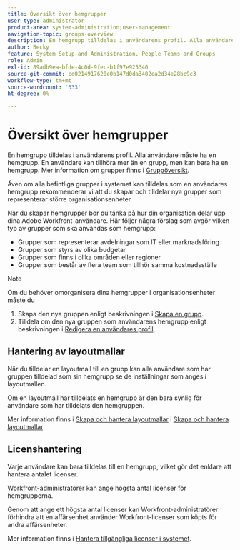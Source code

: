 ```yaml
---
title: Översikt över hemgrupper
user-type: administrator
product-area: system-administration;user-management
navigation-topic: groups-overview
description: En hemgrupp tilldelas i användarens profil. Alla användare måste ha en hemgrupp.
author: Becky
feature: System Setup and Administration, People Teams and Groups
role: Admin
exl-id: 89adb9ea-bfde-4c0d-9fec-b1f97e925340
source-git-commit: cd0214917620e0b147d0da3402ea2d34e28bc9c3
workflow-type: tm+mt
source-wordcount: '333'
ht-degree: 0%

---
```


# Översikt över hemgrupper

En hemgrupp tilldelas i användarens profil. Alla användare måste ha en hemgrupp. En användare kan tillhöra mer än en grupp, men kan bara ha en hemgrupp. Mer information om grupper finns i [Gruppöversikt](../../../administration-and-setup/manage-groups/groups-overview/groups.md).

Även om alla befintliga grupper i systemet kan tilldelas som en användares hemgrupp rekommenderar vi att du skapar och tilldelar nya grupper som representerar större organisationsenheter.

När du skapar hemgrupper bör du tänka på hur din organisation delar upp dina Adobe Workfront-användare. Här följer några förslag som avgör vilken typ av grupper som ska användas som hemgrupp:

* Grupper som representerar avdelningar som IT eller marknadsföring
* Grupper som styrs av olika budgetar
* Grupper som finns i olika områden eller regioner
* Grupper som består av flera team som tillhör samma kostnadsställe

>[!NOTE]
>
>Om du behöver omorganisera dina hemgrupper i organisationsenheter måste du
>
>1. Skapa den nya gruppen enligt beskrivningen i [Skapa en grupp](../../../administration-and-setup/manage-groups/create-and-manage-groups/create-a-group.md).
>1. Tilldela om den nya gruppen som användarens hemgrupp enligt beskrivningen i [Redigera en användares profil](../../../administration-and-setup/add-users/create-and-manage-users/edit-a-users-profile.md).

## Hantering av layoutmallar

När du tilldelar en layoutmall till en grupp kan alla användare som har gruppen tilldelad som sin hemgrupp se de inställningar som anges i layoutmallen.

Om en layoutmall har tilldelats en hemgrupp är den bara synlig för användare som har tilldelats den hemgruppen.

Mer information finns i [Skapa och hantera layoutmallar](../../../administration-and-setup/customize-workfront/use-layout-templates/create-and-manage-layout-templates.md) i [Skapa och hantera layoutmallar](../../../administration-and-setup/customize-workfront/use-layout-templates/create-and-manage-layout-templates.md).

## Licenshantering

Varje användare kan bara tilldelas till en hemgrupp, vilket gör det enklare att hantera antalet licenser.

Workfront-administratörer kan ange högsta antal licenser för hemgrupperna.

Genom att ange ett högsta antal licenser kan Workfront-administratörer förhindra att en affärsenhet använder Workfront-licenser som köpts för andra affärsenheter.

Mer information finns i [Hantera tillgängliga licenser i systemet](../../../administration-and-setup/get-started-wf-administration/manage-available-licenses-in-your-system.md).
